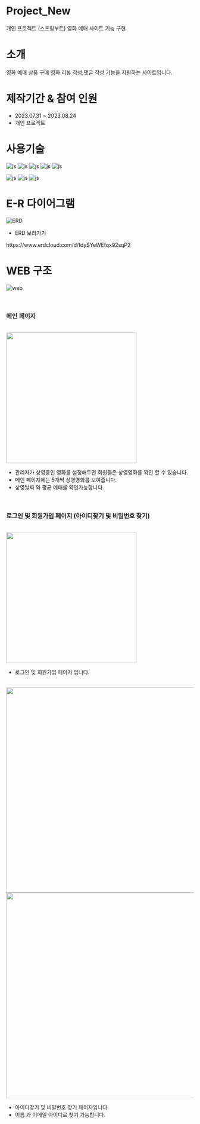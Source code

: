 # Project_New
개인  프로젝트 (스프링부트) 영화 예매 사이트 기능 구현 

# 소개
영화 예매 상품 구매 영화 리뷰 작성,댓글 작성 기능을 지원하는 사이트입니다.
<BR>

# 제작기간 & 참여 인원
<UL>
  <LI>2023.07.31 ~ 2023.08.24</LI>
  <LI>개인 프로젝트</LI>
</UL>


# 사용기술
![js](https://img.shields.io/badge/SpringBoot-6DB33F?style=for-the-badge&logo=JavaScript&logoColor=white)
![js](https://img.shields.io/badge/Java-FF0000?style=for-the-badge&logo=JavaScript&logoColor=white)
![js](https://img.shields.io/badge/IntelliJ-004088?style=for-the-badge&logo=JavaScript&logoColor=white)
![js](https://img.shields.io/badge/MariaDB-003545?style=for-the-badge&logo=JavaScript&logoColor=white)
![js](https://img.shields.io/badge/security-6DB33F?style=for-the-badge&logo=JavaScript&logoColor=white)

![js](https://img.shields.io/badge/jquery-0769AD?style=for-the-badge&logo=JavaScript&logoColor=white)
![js](https://img.shields.io/badge/bootstrap-7952B3?style=for-the-badge&logo=JavaScript&logoColor=white)
![js](https://img.shields.io/badge/JavaScript-F7DF1E?style=for-the-badge&logo=JavaScript&logoColor=white)

# E-R 다이어그램

![ERD](https://github.com/JeongYoun-24/Project_New/assets/126854252/9700c15a-adc7-46d4-8759-3e4e2e4d349d)


<UL>
  <LI>ERD 보러가기</LI>
</UL>
https://www.erdcloud.com/d/tdySYeWEfqx92sqP2



# WEB 구조 
![web](https://github.com/JeongYoun-24/Project_New/assets/126854252/2542dd07-1be1-48b4-b3af-47362eeefa9b)



<BR>
<H3>메인 페이지</H3>
<BR>

<img src="https://github.com/JeongYoun-24/Project_New/assets/126854252/085bb945-a335-4771-8812-213103cea430" height="350">


<UL>
  <LI>관리자가 상영중인 영화를 설정해두면 회원들은 상영영화를 확인 할 수 있습니다.</LI>
  <LI>메인 페이지에는 5개씩 상영영화를 보여줍니다.  </LI>
  <LI>상영날짜 와 평균 예매률 확인가능합니다.</LI>
</UL>


<BR>
<H3>로그인 및 회원가입 페이지 (아이디찾기 및 비밀번호 찾기) </H3>
<BR>


<img src="https://github.com/JeongYoun-24/Project_New/assets/126854252/58bde7ed-029d-4bf4-bca0-2a2432b3c353" height="350">

<BR>
<UL>
  <LI>로그인 및 회원가입 페이지 입니다. </LI>
</UL>
<BR>



<img src="https://github.com/JeongYoun-24/Project_New/assets/126854252/b4a1b27a-2dae-4cf5-9fa0-aa52110053df" height="550">
<img src="https://github.com/JeongYoun-24/Project_New/assets/126854252/01f50c12-74e2-406e-8676-2322ec0d772c" height="550">

<BR>
<UL>
  <LI>아이디찾기 및 비밀번호 찾기 페이지입니다.</LI>
  <LI>이름 과 이메일 아이디로 찾기 가능합니다.</LI>
</UL>
<BR>



















